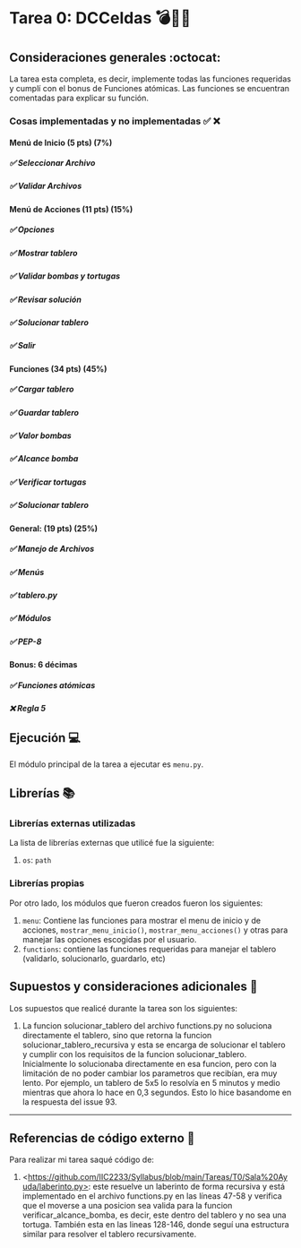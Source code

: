 # Tarea 0: DCCeldas 💣🐢🏰

## Consideraciones generales :octocat:

La tarea esta completa, es decir, implemente todas las funciones requeridas y cumplí con el bonus de Funciones atómicas. Las funciones se encuentran comentadas para explicar su función.

### Cosas implementadas y no implementadas :white_check_mark: :x:

#### Menú de Inicio (5 pts) (7%)
##### ✅ Seleccionar Archivo
##### ✅ Validar Archivos
#### Menú de Acciones (11 pts) (15%) 
##### ✅ Opciones
##### ✅ Mostrar tablero 
##### ✅ Validar bombas y tortugas
##### ✅ Revisar solución
##### ✅ Solucionar tablero
##### ✅ Salir
#### Funciones (34 pts) (45%)
##### ✅ Cargar tablero
##### ✅ Guardar tablero
##### ✅ Valor bombas
##### ✅ Alcance bomba
##### ✅ Verificar tortugas
##### ✅ Solucionar tablero
#### General: (19 pts) (25%)
##### ✅ Manejo de Archivos
##### ✅ Menús
##### ✅ tablero.py
##### ✅ Módulos
##### ✅ PEP-8
#### Bonus: 6 décimas
##### ✅ Funciones atómicas
##### ❌ Regla 5

## Ejecución :computer:
El módulo principal de la tarea a ejecutar es  ```menu.py```.

## Librerías :books:
### Librerías externas utilizadas
La lista de librerías externas que utilicé fue la siguiente:

1. ```os```: ```path```

### Librerías propias
Por otro lado, los módulos que fueron creados fueron los siguientes:

1. ```menu```: Contiene las funciones para mostrar el menu de inicio y de acciones, ```mostrar_menu_inicio()```, ```mostrar_menu_acciones()``` y otras para manejar las opciones escogidas por el usuario.
2. ```functions```: contiene las funciones requeridas para manejar el tablero (validarlo, solucionarlo, guardarlo, etc)

## Supuestos y consideraciones adicionales :thinking:
Los supuestos que realicé durante la tarea son los siguientes:

1. La funcion solucionar_tablero del archivo functions.py no soluciona directamente el tablero, sino que retorna la funcion solucionar_tablero_recursiva y esta se encarga de solucionar el tablero y cumplir con los requisitos de la funcion solucionar_tablero. Inicialmente lo solucionaba directamente en esa funcion, pero con la limitación de no poder cambiar los parametros que recibían, era muy lento. Por ejemplo, un tablero de 5x5 lo resolvía en 5 minutos y medio mientras que ahora lo hace en 0,3 segundos. Esto lo hice basandome en la respuesta del issue 93.

-------

## Referencias de código externo :book:

Para realizar mi tarea saqué código de:
1. \<https://github.com/IIC2233/Syllabus/blob/main/Tareas/T0/Sala%20Ayuda/laberinto.py>: este resuelve un laberinto de forma recursiva y está implementado en el archivo functions.py en las líneas 47-58 y verifica que el moverse a una posicion sea valida para la funcion verificar_alcance_bomba, es decir, este dentro del tablero y no sea una tortuga. También esta en las lineas 128-146, donde seguí una estructura similar para resolver el tablero recursivamente.
